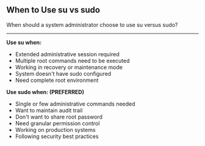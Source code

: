 ## When to Use su vs sudo

When should a system administrator choose to use su versus sudo?

---

**Use su when:**
- Extended administrative session required
- Multiple root commands need to be executed
- Working in recovery or maintenance mode
- System doesn't have sudo configured
- Need complete root environment

**Use sudo when: (PREFERRED)**
- Single or few administrative commands needed
- Want to maintain audit trail
- Don't want to share root password
- Need granular permission control
- Working on production systems
- Following security best practices

